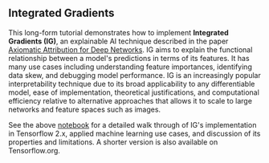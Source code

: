 ## Integrated Gradients

This long-form tutorial demonstrates how to implement **Integrated Gradients (IG)**, an explainable AI technique described in the paper [Axiomatic Attribution for Deep Networks](https://arxiv.org/abs/1703.01365). IG aims to explain the functional relationship between a model's predictions in terms of its features. It has many use cases including understanding feature importances, identifying data skew, and debugging model performance. IG is an increasingly popular interpretability technique due to its broad applicability to any differentiable model, ease of implementation, theoretical justifications, and computational efficiency relative to alternative approaches that allows it to scale to large networks and feature spaces such as images.

See the above [notebook](./integrated_gradients.ipynb) for a detailed walk through of IG's implementation in Tensorflow 2.x, applied machine learning use cases, and discussion of its properties and limitations. A shorter version is also available on Tensorflow.org.